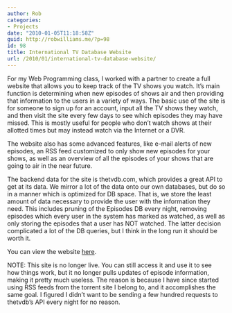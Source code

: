 ```yaml
---
author: Rob
categories:
- Projects
date: "2010-01-05T11:18:58Z"
guid: http://robwilliams.me/?p=98
id: 98
title: International TV Database Website
url: /2010/01/international-tv-database-website/
---
```

For my Web Programming class, I worked with a partner to create a full website that allows you to keep track of the TV shows you watch. It&#8217;s main function is determining when new episodes of shows air and then providing that information to the users in a variety of ways. The basic use of the site is for someone to sign up for an account, input all the TV shows they watch, and then visit the site every few days to see which episodes they may have missed. This is mostly useful for people who don&#8217;t watch shows at their allotted times but may instead watch via the Internet or a DVR.

The website also has some advanced features, like e-mail alerts of new episodes, an RSS feed customized to only show new episodes for your shows, as well as an overview of all the episodes of your shows that are going to air in the near future.

The backend data for the site is thetvdb.com, which provides a great API to get at its data. We mirror a lot of the data onto our own databases, but do so in a manner which is optimized for DB space. That is, we store the least amount of data necessary to provide the user with the information they need. This includes pruning of the Episodes DB every night, removing episodes which every user in the system has marked as watched, as well as only storing the episodes that a user has NOT watched. The latter decision complicated a lot of the DB queries, but I think in the long run it should be worth it.

You can view the website <a href="http://tv.eatyourexam.com/" title="International TV DB" target="_blank">here</a>.

NOTE: This site is no longer live. You can still access it and use it to see how things work, but it no longer pulls updates of episode information, making it pretty much useless. The reason is because I have since started using RSS feeds from the torrent site I belong to, and it accomplishes the same goal. I figured I didn&#8217;t want to be sending a few hundred requests to thetvdb&#8217;s API every night for no reason.